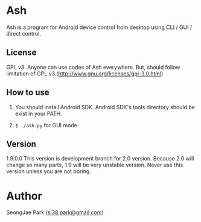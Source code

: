 # Ash
 Ash is a program for Android device control from desktop using CLI / GUI / direct control.

## License
GPL v3.
Anyone can use codes of Ash everywhere. But, should follow limitation of GPL v3.(http://www.gnu.org/licenses/gpl-3.0.html)


## How to use
1. You should install Android SDK. Android SDK's tools directory should be exist in your PATH.

2. `$ ./ash.py` for GUI mode.



## Version
1.9.0.0
This version is development branch for 2.0 version.
Because 2.0 will change so many parts, 1.9 will be very unstable version.
Never use this version unless you are not boring.

# Author
SeongJae Park (sj38.park@gmail.com)
